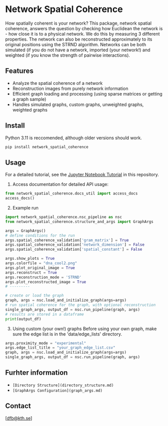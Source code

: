 # Network Spatial Coherence
How spatially coherent is your network? This package, network spatial coherence, answers the question by checking how Euclidean the network is - how close it is to a physical network.
We do this by measuring 3 different properties. The network can also be reconstructed approximately to its original positions using the STRND algorithm. 
Networks can be both simulated (if you do not have a network, imported (your network!) and weighted (if you know the strength of pairwise interactions). 

## Features
- Analyze the spatial coherence of a network
- Reconstruction images from purely network information
- Efficient graph loading and processing (using sparse matrices or getting a graph sample)
- Handles simulated graphs, custom graphs, unweighted graphs, weighted graphs


## Install
Python 3.11 is reccomended, although older versions should work.

```bash
pip install network_spatial_coherence
```

## Usage
For a detailed tutorial, see the [Jupyter Notebook Tutorial](./network_spatial_coherence/network_spatial_coherence_tutorial.ipynb) in this repository.

1. Access documentation for detailed API usage:

```python
from network_spatial_coherence.docs_util import access_docs
access_docs()
```

2. Example run

```python
import network_spatial_coherence.nsc_pipeline as nsc
from network_spatial_coherence.structure_and_args import GraphArgs

args = GraphArgs()
# define conditions for the run
args.spatial_coherence_validation['gram_matrix'] = True
args.spatial_coherence_validation['network_dimension'] = False
args.spatial_coherence_validation['spatial_constant'] = False

args.show_plots = True
args.colorfile = "dna_cool2.png"
args.plot_original_image = True
args.reconstruct = True
args.reconstruction_mode = 'STRND'
args.plot_reconstructed_image = True
# ---------

# create or load the graph
graph, args = nsc.load_and_initialize_graph(args=args)
# run spatial coherence for the graph, with optional reconstruction
single_graph_args, output_df = nsc.run_pipeline(graph, args)
# results are stored in a dataframe
print(output_df)
```

3. Using custom (your own!) graphs
Before using your own graph, make sure the edge list is in the 'data/edge_lists' directory.
```python
args.proximity_mode = "experimental"
args.edge_list_title = "your_graph_edge_list.csv"
graph, args = nsc.load_and_initialize_graph(args=args)
single_graph_args, output_df = nsc.run_pipeline(graph, args)
```



## Furhter information
   - `[Directory Structure](directory_structure.md)`
   - `[GraphArgs Configuration](graph_args.md)` 




## Contact
[dfb@kth.se]

